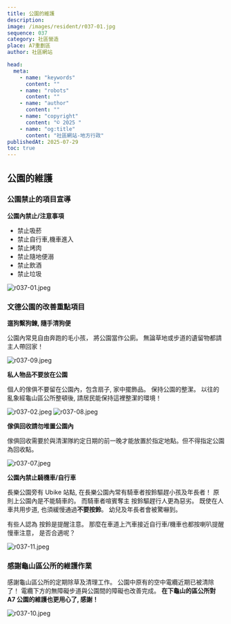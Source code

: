 ```yaml
---
title: 公園的維護
description:
image: /images/resident/r037-01.jpg
sequence: 037
category: 社區營造
place: A7重劃區
author: 社區網站

head:
  meta:
    - name: "keywords"
      content: ""
    - name: "robots"
      content: ""
    - name: "author"
      content: ""
    - name: "copyright"
      content: "© 2025 "
    - name: "og:title"
      content: "社區網站-地方行政"
publishedAt: 2025-07-29
toc: true
---
```


## 公園的維護

### 公園禁止的項目宣導

**公園內禁止/注意事項**

- 禁止吸菸
- 禁止自行車,機車進入
- 禁止烤肉
- 禁止隨地便溺
- 禁止飲酒
- 禁止垃圾

![r037-01.jpeg](/images/resident/r037-01.jpeg)

### 文德公園的改善重點項目

**遛狗繫狗鍊, 隨手清狗便**

公園內常見自由奔跑的毛小孩， 將公園當作公廁。 無論草地或步道的遺留物都請主人帶回家！

![r037-09.jpeg](/images/resident/r037-09.jpeg)

**私人物品不要放在公園**

個人的傢俱不要留在公園內，包含扇子, 家中擺飾品。 保持公園的整潔。 以往的亂象經龜山區公所整頓後, 請居民能保持這裡整潔的環境！

![r037-02.jpeg](/images/resident/r037-02.jpeg)
![r037-08.jpeg](/images/resident/r037-08.jpeg)

**傢俱回收請勿堆置公園內**

傢俱回收需要於與清潔隊約定日期的前一晚才能放置於指定地點。但不得指定公園為回收點。

![r037-07.jpeg](/images/resident/r037-07.jpeg)

**公園內禁止騎機車/自行車**

長樂公園旁有 Ubike 站點, 在長樂公園內常有騎車者按鈴驅趕小孩及年長者！ 原則上公園內是不能騎車的。 而騎車者喧賓奪主 按鈴驅趕行人更為惡劣。 既使在人車共用步道, 也須緩慢通過**不要按鈴**。 幼兒及年長者會被驚嚇到。

有些人認為 按鈴是提醒注意。 那麼在車道上汽車接近自行車/機車也都按喇叭提醒慢車注意， 是否合適呢？

![r037-11.jpeg](/images/resident/r037-11.jpeg)

### 感謝龜山區公所的維護作業

感謝龜山區公所的定期除草及清理工作。 公園中原有的空中電纜近期已被清除了！ 電纜下方的無障礙步道與公園間的障礙也改善完成。 **在下龜山的區公所對 A7 公園的維護也更用心了, 感謝！**

![r037-10.jpeg](/images/resident/r037-10.jpeg)
